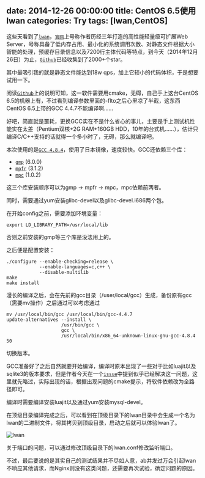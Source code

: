 date: 2014-12-26 00:00:00
title: CentOS 6.5使用lwan
categories: Try
tags: [lwan,CentOS]
---

这些天看到了[`lwan`][1]，[`官网`][1]上号称作者历经三年打造的高性能轻量级可扩展Web Server，号称具备了低内存占用、最小化的系统调用次数、对静态文件根据大小智能的处理，预缓存目录信息以及7200行主体代码等特点，到今天（2014年12月26日）为止，[`Github`][2]已经收集到了2000+个star。

其中最吸引我的就是静态文件能达到18w qps，加上它较小的代码体积，于是想要试用一下。

阅读[`Github`][2]上的说明可知，这一软件需要用cmake，无碍，自己手上这台CentOS 6.5的机器上有，不过看到编译参数里面的-flto之后心里凉了半截，这东西CentOS 6.5上带的GCC 4.4.7不能编译啊……

好吧，简直就是噩耗，更换GCC实在不是什么省心的事儿，主要是手上测试机性能实在太差（Pentium双核+2G RAM+160GB HDD，10年的台式机……），估计只编译C/C++支持的话就得一个多小时了，无碍，那么就编译吧。

本次使用的是[`GCC 4.8.4`][3]，使用了日本镜像，速度较快。GCC还依赖三个库：

+ [`gmp`][4] (6.0.0)
+ [`mpfr`][5] (3.1.2)
+ [`mpc`][6] (1.0.2)

这三个库安装顺序可以为gmp -> mpfr -> mpc，mpc依赖前两者。

同时，需要通过yum安装glibc-devel以及glibc-devel.i686两个包。

在开始config之前，需要添加环境变量：

```
export LD_LIBRARY_PATH=/usr/local/lib
```

否则之前安装的gmp等三个库是没法用上的。

之后便是配置安装：

```
./configure --enable-checking=release \
            --enable-languages=c,c++ \
            --disable-multilib
make
make install
```

漫长的编译之后，会在先前的gcc目录（/user/local/gcc）生成，备份原有gcc（需要mv操作）之后通过可以考虑通过

```
mv /usr/local/bin/gcc /usr/local/bin/gcc-4.4.7
update-alternatives --install \
                    /usr/bin/gcc \
                    gcc \
                    /usr/local/bin/x86_64-unknown-linux-gnu-gcc-4.8.4 50
```

切换版本。

GCC准备好了之后自然就要开始编译，编译时原本出现了一些对于比如luajit以及sqlite3的版本要求，但是作者今天在一个[`issue`][7]中提到似乎已经解决这一问题，这里就先略过，实际出现的话，根据出现问题的cmake提示，将软件依赖改为全路径即可。

编译时需要编译安装luajit以及通过yum安装mysql-devel。

在顶级目录编译完成之后，可以看到在顶级目录下的lwan目录中会生成一个名为lwan的二进制文件，将其拷贝到顶级目录，启动之后就可以体验lwan了。

![lwan][8]

关于端口的问题，可以通过修改顶级目录下的lwan.conf修改监听端口。

不过，最后要说的是其实自己的测试结果并不尽如人意，ab并发过万会引起lwan不响应其他请求，而Nginx则没有这类问题，还需要再次试验，确定问题的原因。

[1]: http://lwan.ws/
[2]: https://github.com/lpereira/lwan
[3]: http://ftp.tsukuba.wide.ad.jp/software/gcc/releases/gcc-4.8.4/
[4]: https://gmplib.org/#DOWNLOAD
[5]: http://www.mpfr.org/mpfr-current/#download
[6]: http://www.multiprecision.org/index.php?prog=mpc&page=download
[7]: https://github.com/lpereira/lwan/issues/75
[8]: https://blog.wislay.com/wp-content/uploads/2014/12/lwan_succ.jpg
